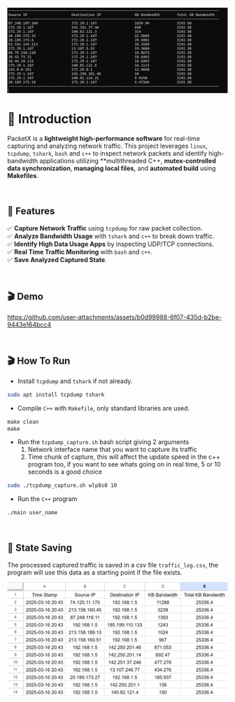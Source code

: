 ![](images/packetx1.png)

# **📡 Introduction**
PacketX is a **lightweight high-performance software** for real-time capturing and analyzing network traffic. This project leverages `linux`, `tcpdump`, `tshark`, `bash` and `c++` to inspect network packets and identify high-bandwidth applications utilizing **multithreaded C++, **mutex-controlled data synchronization**, **managing local files,** and **automated build** using **Makefiles**.

<br/>

## **🚀 Features**
✅ **Capture Network Traffic** using `tcpdump` for raw packet collection.  
✅ **Analyze Bandwidth Usage** with `tshark` and `c++` to break down traffic.  
✅ **Identify High Data Usage Apps** by inspecting UDP/TCP connections.  
✅ **Real Time Traffic Monitoring** with `bash` and `c++`.   
✅ **Save Analyzed Captured State**.   

<br/>


## **🎬 Demo**
https://github.com/user-attachments/assets/b0d99988-6f07-435d-b2be-9443e164bcc4




<br/>

## **🎬 How To Run**
- Install `tcpdump` and `tshark` if not already.
```bash
sudo apt install tcpdump tshark
```

- Compile `C++` with `Makefile`, only standard libraries are used.
```bach
make clean
make
```

- Run the `tcpdump_capture.sh` bash script giving 2 arguments
	1. Network interface name that you want to capture its traffic
	2. Time chunk of capture, this will affect the update speed in the c++ program too, if you want to see whats going on in real time, 5 or 10 seconds is a good choice

```bash
sudo ./tcpdump_capture.sh wlp8s0 10
```

- Run the `C++` program 
```bash
./main user_name
```


<br/>

## **🚀 State Saving**
The processed captured traffic is saved in a csv file `traffic_log.csv`, the program will use this data as a starting point if the file exists.

![](images/state2.png)